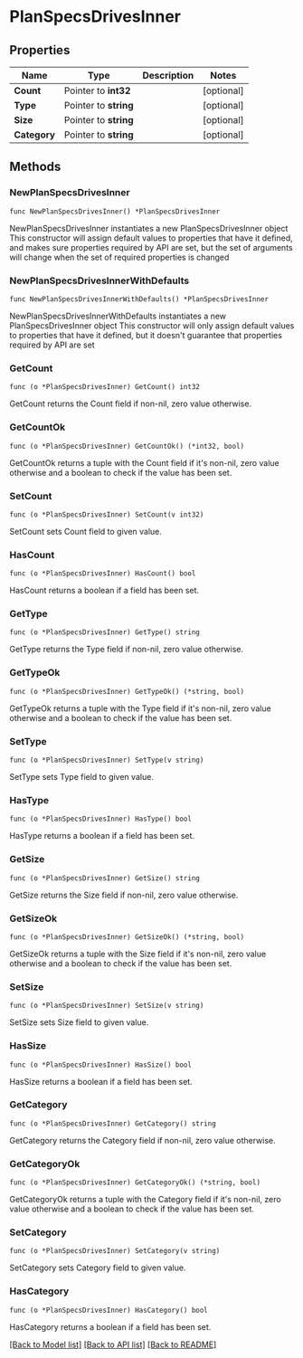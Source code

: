 # PlanSpecsDrivesInner

## Properties

Name | Type | Description | Notes
------------ | ------------- | ------------- | -------------
**Count** | Pointer to **int32** |  | [optional] 
**Type** | Pointer to **string** |  | [optional] 
**Size** | Pointer to **string** |  | [optional] 
**Category** | Pointer to **string** |  | [optional] 

## Methods

### NewPlanSpecsDrivesInner

`func NewPlanSpecsDrivesInner() *PlanSpecsDrivesInner`

NewPlanSpecsDrivesInner instantiates a new PlanSpecsDrivesInner object
This constructor will assign default values to properties that have it defined,
and makes sure properties required by API are set, but the set of arguments
will change when the set of required properties is changed

### NewPlanSpecsDrivesInnerWithDefaults

`func NewPlanSpecsDrivesInnerWithDefaults() *PlanSpecsDrivesInner`

NewPlanSpecsDrivesInnerWithDefaults instantiates a new PlanSpecsDrivesInner object
This constructor will only assign default values to properties that have it defined,
but it doesn't guarantee that properties required by API are set

### GetCount

`func (o *PlanSpecsDrivesInner) GetCount() int32`

GetCount returns the Count field if non-nil, zero value otherwise.

### GetCountOk

`func (o *PlanSpecsDrivesInner) GetCountOk() (*int32, bool)`

GetCountOk returns a tuple with the Count field if it's non-nil, zero value otherwise
and a boolean to check if the value has been set.

### SetCount

`func (o *PlanSpecsDrivesInner) SetCount(v int32)`

SetCount sets Count field to given value.

### HasCount

`func (o *PlanSpecsDrivesInner) HasCount() bool`

HasCount returns a boolean if a field has been set.

### GetType

`func (o *PlanSpecsDrivesInner) GetType() string`

GetType returns the Type field if non-nil, zero value otherwise.

### GetTypeOk

`func (o *PlanSpecsDrivesInner) GetTypeOk() (*string, bool)`

GetTypeOk returns a tuple with the Type field if it's non-nil, zero value otherwise
and a boolean to check if the value has been set.

### SetType

`func (o *PlanSpecsDrivesInner) SetType(v string)`

SetType sets Type field to given value.

### HasType

`func (o *PlanSpecsDrivesInner) HasType() bool`

HasType returns a boolean if a field has been set.

### GetSize

`func (o *PlanSpecsDrivesInner) GetSize() string`

GetSize returns the Size field if non-nil, zero value otherwise.

### GetSizeOk

`func (o *PlanSpecsDrivesInner) GetSizeOk() (*string, bool)`

GetSizeOk returns a tuple with the Size field if it's non-nil, zero value otherwise
and a boolean to check if the value has been set.

### SetSize

`func (o *PlanSpecsDrivesInner) SetSize(v string)`

SetSize sets Size field to given value.

### HasSize

`func (o *PlanSpecsDrivesInner) HasSize() bool`

HasSize returns a boolean if a field has been set.

### GetCategory

`func (o *PlanSpecsDrivesInner) GetCategory() string`

GetCategory returns the Category field if non-nil, zero value otherwise.

### GetCategoryOk

`func (o *PlanSpecsDrivesInner) GetCategoryOk() (*string, bool)`

GetCategoryOk returns a tuple with the Category field if it's non-nil, zero value otherwise
and a boolean to check if the value has been set.

### SetCategory

`func (o *PlanSpecsDrivesInner) SetCategory(v string)`

SetCategory sets Category field to given value.

### HasCategory

`func (o *PlanSpecsDrivesInner) HasCategory() bool`

HasCategory returns a boolean if a field has been set.


[[Back to Model list]](../README.md#documentation-for-models) [[Back to API list]](../README.md#documentation-for-api-endpoints) [[Back to README]](../README.md)


